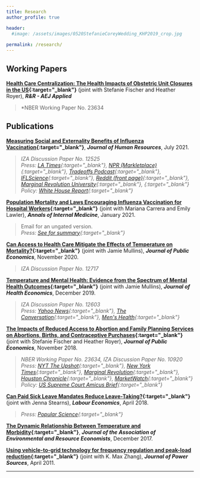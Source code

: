 ```yaml
---
title: Research
author_profile: true

header:
  #image: /assets/images/0520StefanieCoreyWedding_KHP2019_crop.jpg
  
permalink: /research/
---
```


## Working Papers
 **[Health Care Centralization: The Health Impacts of Obstetric Unit Closures in the US](/assets/docs/frw_reduced_form_manuscript_v2.pdf){:target="_blank"}** (joint with Stefanie Fischer and Heather Royer), ***R&R - AEJ Applied***
> *NBER Working Paper No. 23634


## Publications

**[Measuring Social and Externality Benefits of Influenza Vaccination](/assets/docs/Revision_White_Flu_June2019.pdf){:target="_blank"}**, ***Journal of Human Resources***, July 2021.
> *IZA Discussion Paper No. 12525*\
> *Press: [LA Times](https://www.latimes.com/opinion/op-ed/la-oe-ayers-flu-shots-20181112-story.html?_amp=true){:target="_blank"}, [NPR (Markletplace)](https://www.marketplace.org/2021/05/28/how-effective-are-employer-vaccine-mandates/){:target="_blank"}, [Tradeoffs Podcast](https://tradeoffs.org/2021/05/20/calling-the-shots-should-employers-mandate-covid-vaccines/){:target="_blank"}, [IFLScience](https://www.iflscience.com/health-and-medicine/just-a-one-percent-increase-in-flu-shots-could-save-hundreds-of-lives-/){:target="_blank"}, [Reddit (front page)](https://www.reddit.com/r/science/comments/d6dpu1/flu_vaccination_in_the_us_substantially_reduces/){:target="_blank"}, [Marginal Revolution University](https://www.youtube.com/watch?ab_channel=MarginalRevolutionUniversity&feature=youtu.be&v=2EFG6dvtQ6M){:target="_blank"}, [](){:target="_blank"}*\
> *Policy: [White House Report](https://www.whitehouse.gov/wp-content/uploads/2021/10/Vaccination-Requirements-Report.pdf){:target="_blank"}*

**[Population Mortality and Laws Encouraging Influenza Vaccination for Hospital Workers](https://www.acpjournals.org/doi/10.7326/M20-0413){:target="_blank"}** (joint with Mariana Carrera and Emily Lawler), ***Annals of Internal Medicine***, January 2021.
> Email for an ungated version.\
*Press: [See for summary](https://annals.altmetric.com/details/97097476/news){:target="_blank"}*

**[Can Access to Health Care Mitigate the Effects of Temperature on Mortality?](/assets/docs/EnvInt_MullinsWhite_JPubE_RR2.pdf){:target="_blank"}** (joint with Jamie Mullins), ***Journal of Public Economics***, November 2020.
> *IZA Discussion Paper No. 12717*

**[Temperature and Mental Health: Evidence from the Spectrum of Mental Health Outcomes](/assets/docs/Weather_MH_R%26R_V13.pdf){:target="_blank"}** (joint with Jamie Mullins), ***Journal of Health Economics***, December 2019.
> *IZA Discussion Paper No. 12603*\
> *Press: [Yahoo News](https://news.yahoo.com/hotter-weather-brings-more-stress-180146567.html){:target="_blank"}, [The Conversation](https://theconversation.com/as-heatwaves-become-more-extreme-which-jobs-are-riskiest-151841){:target="_blank"}, [Men's Health](https://www.menshealth.com/health/a34919033/happiest-cities-in-america/){:target="_blank"}*
 
**[The Impacts of Reduced Access to Abortion and Family Planning Services on Abortions, Births, and Contraceptive Purchases](/assets/docs/Abortion_v21.pdf){:target="_blank"}** (joint with Stefanie Fischer and Heather Royer), ***Journal of Public Economics***, November 2018.
> *NBER Working Paper No. 23634, IZA Discussion Paper No. 10920*\
> *Press: [NYT The Upshot](https://www.nytimes.com/interactive/2019/07/18/upshot/roe-v-wade-abortion-maps-planned-parenthood.html?mtrref=www.nytimes.com&mtrref=www.nytimes.com&gwh=A499654C4F13DA63E11C9DBDDDBBE942&gwt=pay&assetType=PAYWALL){:target="_blank"}, [New York Times](https://drive.google.com/file/d/1NmMqDfwAdqKMr2RttZgEjG0U4B2NFdFy/view){:target="_blank"}, [Marginal Revolution](https://marginalrevolution.com/marginalrevolution/2021/12/earlier-data-on-texas-abortion-restrictions.html#comments){:target="_blank"}, [Houston Chronicle](https://www.houstonchronicle.com/business/texanomics/article/Study-Texas-abortion-restrictions-boosted-birth-11720119.php){:target="_blank"}, [MarketWatch](https://www.marketwatch.com/story/what-happened-to-birth-rates-after-texas-restricted-access-to-abortion-2017-08-01){:target="_blank"}*\
> *Policy: [US Supreme Court Amicus Brief](https://www.supremecourt.gov/DocketPDF/19/19-1392/193084/20210920175559884_19-1392bsacEconomists.pdf){:target="_blank"}*

 **[Can Paid Sick Leave Mandates Reduce Leave-Taking?](/assets/docs/Labour_Revision_20Sept2017.pdf){:target="_blank"}** (joint with Jenna Stearns), ***Labour Economics***, April 2018.
> *Press: [Popular Science](https://www.popsci.com/story/science/healthcare-paid-sick-leave-coronavirus/){:target="_blank"}*

 **[The Dynamic Relationship Between Temperature and Morbidity](/assets/docs/White_JAERE_Revised_3.pdf){:target="_blank"}**, ***Journal of the Association of Environmental and Resource Economists***, December 2017.

 **[Using vehicle-to-grid technology for frequency regulation and peak-load reduction](https://www.sciencedirect.com/science/article/abs/pii/S0378775310019142){:target="_blank"}** (joint with K. Max Zhang), ***Journal of Power Sources***, April 2011.

---


